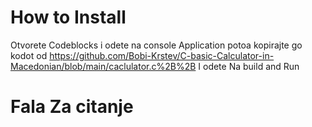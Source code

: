 # How to Install
Otvorete Codeblocks i odete na console Application
potoa kopirajte go kodot od https://github.com/Bobi-Krstev/C-basic-Calculator-in-Macedonian/blob/main/caclulator.c%2B%2B
I odete Na build and Run
# Fala Za citanje
